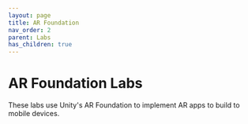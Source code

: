```yaml
---
layout: page
title: AR Foundation
nav_order: 2
parent: Labs
has_children: true
---
```


# AR Foundation Labs

These labs use Unity's AR Foundation to implement AR apps to build to mobile devices.
